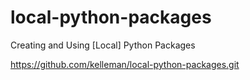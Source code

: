 # local-python-packages
Creating and Using [Local] Python Packages

https://github.com/kelleman/local-python-packages.git